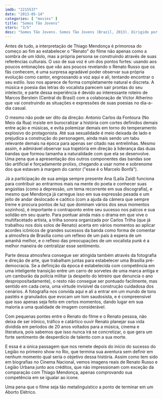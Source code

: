 ```yaml
---
imdb: "2215537"
date: "2013-05-14"
categories: [ "movies" ]
title: "Somos Tão Jovens"
stars: "3/5"
desc: "Somos Tão Jovens. Somos Tão Jovens (Brazil, 2013). Dirigido por Antonio Carlos da Fontoura. Escrito por Victor Atherino, Marcos Bernstein. Com Thiago Mendonça, Laila Zaid, Bruno Torres, Daniel Passi, Sandra Corveloni, Marcos Breda, Bianca Comparato, Conrado Godoy, Nicolau Villa-Lobos."
---
```

Antes de tudo, a interpretação de Thiago Mendonça é primorosa do começo ao fim ao estabelecer o "Renato" do filme não apenas como a sombra de um ídolo, mas a própria persona se construindo através de suas referências culturais. O uso de sua voz é um dos pontos fortes: usando aos poucos entonações que vão aos poucos revelando o Renato Russo que os fãs conhecem, é uma surpresa agradável poder observar sua própria evolução como cantor, engrossando a voz aqui e ali, tentando encontrar o seu estilo. Isso nos aparece de forma completamente natural e discreta. A música e poesia das letras do vocalista parecem sair prontas do seu intelecto, e parte dessa experiência é devido ao interessante roteiro de Marcos Berstein (Central do Brasil) com a colaboração de Victor Atherino que vai construindo as situações e expressões de suas poesias no dia-a-dia casual.

O mesmo não pode ser dito da direção: Antonio Carlos da Fontoura (No Meio da Rua) insiste em burocratizar a história com cortes definidos demais entre ação e músicas, e evita polemizar demais em torno do temperamento explosivo do protagonista. Até sua sexualidade é meio deixada de lado e prejudica a construção do personagem, ainda mais sendo um tabu relevante demais na época para apenas ser citado nas entrelinhas. Mesmo assim, é admirável observar sua trajetória em direção à liderança das duas bandas que formou tamanha a naturalidade com que ela se desenvolve. Uma pena que a apresentação dos outros componentes das bandas soe tão artificial e forçadamente prolixo, chegando a usar nome e sobrenome dos que estavam à margem do cantor ("esse é o Marcelo Bonfá").

Já a participação de sua amiga sempre presente Ana (Laila Zaid) funciona para contribuir ao entrarmos mais na mente do poeta e conhecer suas angústias (como a depressão, um tema recorrente em sua discografia), e mesmo que Mendonça já carregue isso em sua expressão pesada e um jeito de andar deslocado e caótico (com a ajuda da câmera que sempre treme e procura pontos de luz que dominam vários dos seus momentos sozinhos), é importante o contraponto entre seu sucesso nos palcos e sua solidão em seu quarto. Para pontuar ainda mais o drama em que vive o multifacetado artista, a trilha sonora organizada por Carlos Trilha (que já trabalhou nos dois solos de Renato) acerta em vários momentos ao aplicar acordes icônicos de grandes sucessos da banda como forma de comentar a atmosfera de Brasília como um reflexo de um país à espera de um amanhã melhor, e o reflexo das preocupações de um vocalista punk é a melhor maneira de centralizar esse sentimento.

Parte dessa atmosfera consegue ser atingida também através da fotografia e direção de arte, que trabalham juntas para estabelecer uma Brasília pré-democracia. Se a definição da época é estabelecida com competência em uma inteligente transição entre um carro de sorvetes de uma marca antiga e um camburão da polícia militar (a despeito do letreiro que denuncia o ano despropositadamente), o resto não consegue ser pontuado facilmente, mas sentido em cada cena, uma virtude invisível da construção cuidadosa dos cenários. A fotografia nos convida aqui e ali a entrar em um mundo de tons pastéis e granulados que evocam um tom saudosista, e é compreensível que isso apenas seja feito em certos momentos, dando lugar em sua maioria a uma qualidade de imagem considerável.

Com pequenas pontes entre o Renato do filme e o Renato pessoa, não deixa de ser irônico, tráfico e catártico ouvir Renato planejar sua vida dividida em períodos de 20 anos voltados para a música, cinema e literatura, pois sabemos que isso nunca irá se concretizar, o que gera um forte sentimento de desperdício de talento com a sua morte.

E essa é a única passagem que nos remete depois do início do sucesso do Legião no primeiro show no Rio, que termina sua aventura sem definir em nenhum momento qual seria o objetivo dessa história. Assim como tem sido em biografias no Cinema Nacional, vemos imagens reais de Renato Russo e Legião Urbana junto aos créditos, que não impressionam com exceção da comparação com Thiago Mendonça, apenas comprovando sua competência em se igualar ao ícone.

Uma pena que o filme seja tão metalinguístico a ponto de terminar em um Aborto Elétrico.

